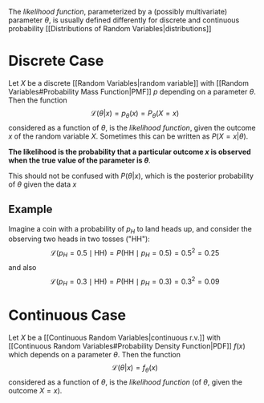 The *likelihood function*, parameterized by a (possibly multivariate) parameter $\theta$, is usually defined differently for discrete and continuous probability [[Distributions of Random Variables|distributions]]
# Discrete Case
Let $X$ be a discrete [[Random Variables|random variable]] with [[Random Variables#Probability Mass Function|PMF]] $p$ depending on a parameter $\theta$. Then the function
$$
\mathcal{L}(\theta|x) = p_{\theta}(x) = P_\theta (X = x)
$$
considered as a function of $\theta$, is the *likelihood function*, given the outcome $x$ of the random variable $X$. Sometimes this can be written as $P(X = x| \theta)$.

**The likelihood is the probability that a particular outcome $x$ is observed when the true value of the parameter is $\theta$**.

This should not be confused with $P(\theta|x)$, which is the posterior probability of $\theta$ given the data $x$

## Example
Imagine a coin with a probability of $p_H$ to land heads up, and consider the observing two heads in two tosses ("HH"):
$$
\mathcal{L}(p_H = 0.5 \mid \mathrm{HH}) = P(\mathrm{HH} \mid p_H = 0.5) = 0.5^{2} = 0.25
$$
and also
$$
\mathcal{L}(p_H = 0.3 \mid \mathrm{HH}) = P(\mathrm{HH} \mid p_H = 0.3) = 0.3^{2} = 0.09
$$
# Continuous Case
Let $X$ be a [[Continuous Random Variables|continuous r.v.]] with [[Continuous Random Variables#Probability Density Function|PDF]] $f(x)$ which depends on a parameter $\theta$. Then the function
$$
\mathcal{L}(\theta|x) = f_\theta(x)
$$
considered as a function of $\theta$, is the *likelihood function* (of $\theta$, given the outcome $X = x$).

